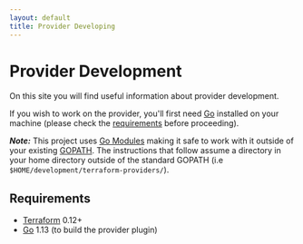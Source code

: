 ```yaml
---
layout: default
title: Provider Developing
---
```


# Provider Development

On this site you will find useful information about provider development.

If you wish to work on the provider, you'll first need [Go](http://www.golang.org) installed on your machine (please check the [requirements](/terraform-provider-activedirectory/developing#requirements) before proceeding).

_**Note:**_ This project uses [Go Modules](https://blog.golang.org/using-go-modules) making it safe to work with it outside of your existing [GOPATH](http://golang.org/doc/code.html#GOPATH). The instructions that follow assume a directory in your home directory outside of the standard GOPATH (i.e `$HOME/development/terraform-providers/`).

## Requirements

- [Terraform](https://www.terraform.io/downloads.html) 0.12+
- [Go](https://golang.org/doc/install) 1.13 (to build the provider plugin)

